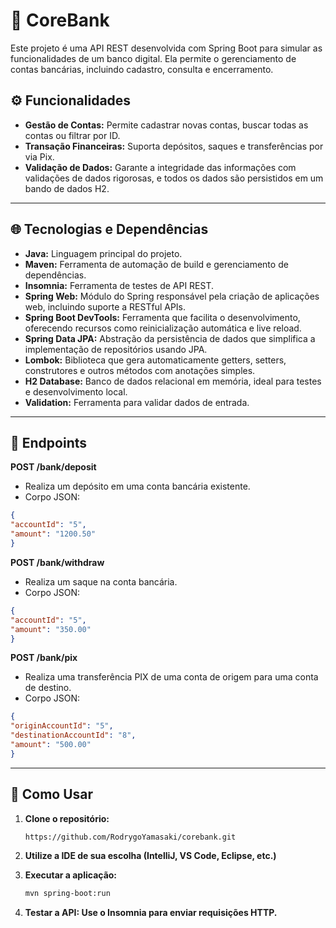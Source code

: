 # 🏦 CoreBank

Este projeto é uma API REST desenvolvida com Spring Boot para simular as funcionalidades de um banco digital. Ela permite o gerenciamento de contas bancárias, incluindo cadastro, consulta e encerramento.

## ⚙️ Funcionalidades

- **Gestão de Contas:** Permite cadastrar novas contas, buscar todas as contas ou filtrar por ID.
- **Transação Financeiras:** Suporta depósitos, saques e transferências por via Pix.
- **Validação de Dados:** Garante a integridade das informações com validações de dados rigorosas, e todos os dados são persistidos em um bando de dados H2.

---

## 🌐 Tecnologias e Dependências

- **Java:** Linguagem principal do projeto.
- **Maven:** Ferramenta de automação de build e gerenciamento de dependências.
- **Insomnia:** Ferramenta de testes de API REST.
- **Spring Web:** Módulo do Spring responsável pela criação de aplicações web, incluindo suporte a RESTful APIs.
- **Spring Boot DevTools:** Ferramenta que facilita o desenvolvimento, oferecendo recursos como reinicialização automática e live reload.
- **Spring Data JPA:** Abstração da persistência de dados que simplifica a implementação de repositórios usando JPA.
- **Lombok:** Biblioteca que gera automaticamente getters, setters, construtores e outros métodos com anotações simples.
- **H2 Database:** Banco de dados relacional em memória, ideal para testes e desenvolvimento local.
- **Validation:** Ferramenta para validar dados de entrada.

---

## 🧩 Endpoints

**POST /bank/deposit**
- Realiza um depósito em uma conta bancária existente.
- Corpo JSON:

```json
{
"accountId": "5",
"amount": "1200.50"
}
```

**POST /bank/withdraw**
- Realiza um saque na conta bancária.
- Corpo JSON:

```json
{
"accountId": "5",
"amount": "350.00"
}
```

**POST /bank/pix**
- Realiza uma transferência PIX de uma conta de origem para uma conta de destino.
- Corpo JSON:

```json
{
"originAccountId": "5",
"destinationAccountId": "8",
"amount": "500.00"
}
```

---

## 🚀 Como Usar

1. **Clone o repositório:**

   ```bash
   https://github.com/RodrygoYamasaki/corebank.git
   ```

2. **Utilize a IDE de sua escolha (IntelliJ, VS Code, Eclipse, etc.)**
3. **Executar a aplicação:**

   ```bash
   mvn spring-boot:run
   ```
4. **Testar a API: Use o Insomnia para enviar requisições HTTP.**
